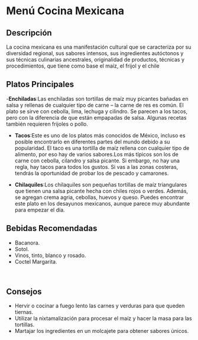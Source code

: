# Menú Cocina Mexicana

## Descripción
La cocina mexicana es una manifestación cultural que se caracteriza por su diversidad regional, sus sabores intensos, sus ingredientes autóctonos y sus técnicas culinarias ancestrales, originalidad de productos, técnicas y procedimientos, que tiene como base el maíz, el frijol y el chile

## Platos Principales
-**Enchiladas**:Las enchiladas son tortillas de maíz muy picantes bañadas en salsa y rellenas de cualquier tipo de carne – la carne de res es común. El plato se sirve con cebolla, lima, lechuga y cilindro. Se parecen a los tacos, pero con la diferencia de que están empapadas de salsa. Algunas recetas también requieren frijoles o pollo.

- **Tacos**:Este es uno de los platos más conocidos de México, incluso es posible encontrarlo en diferentes partes del mundo debido a su popularidad. El taco es una tortilla de maíz rellena con cualquier tipo de alimento, por eso hay de varios sabores.Los más típicos son los de carne con cebolla, cilandro y salsa picante. Si embargo, no hay una regla, hay tacos para todos los gustos. Si vas a las zonas costeras, tendrás la oportunidad de probar los de pescado y camarones.

- **Chilaquiles**:Los chilaquiles son pequeñas tortillas de maíz triangulares que tienen una salsa picante hecha con chiles rojos o verdes. Además, se agregan crema agria, cebollas, huevos y queso. Puedes encontrar este plato en los desayunos mexicanos, aunque parece muy abundante para empezar el día.

## Bebidas Recomendadas
- Bacanora.
- Sotol.
- Vinos, tinto, blanco y rosado.
- Coctel Margarita.

​
## Consejos
- Hervir o cocinar a fuego lento las carnes y verduras para que queden tiernas. 
- Utilizar la nixtamalización para procesar el maíz y hacer la masa para las tortillas. 
- Martajar los ingredientes en un molcajete para obtener sabores únicos. 